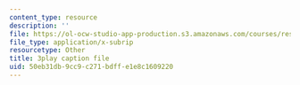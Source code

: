 ```yaml
---
content_type: resource
description: ''
file: https://ol-ocw-studio-app-production.s3.amazonaws.com/courses/res-env-001-climate-action-hands-on-harnessing-science-with-communities-to-cut-carbon-january-iap-2017/50eb31db9cc9c271bdffe1e8c1609220_8C2M48Bc5Fw.srt
file_type: application/x-subrip
resourcetype: Other
title: 3play caption file
uid: 50eb31db-9cc9-c271-bdff-e1e8c1609220
---
```

